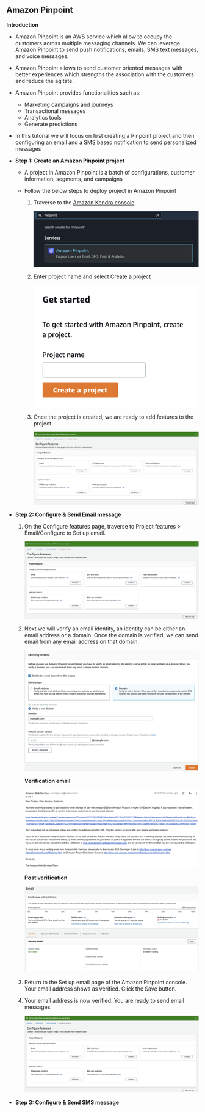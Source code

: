 ## Amazon Pinpoint

**Introduction**

- Amazon Pinpoint is an AWS service which allow to occupy the customers across multiple messaging channels. We can leverage Amazon Pinpoint to send push notifications, emails, SMS text messages, and voice messages. 

- Amazon Pinpoint allows to send customer oriented messages with better experiences which strengths the association with the customers and reduce the agitate.

- Amazon Pinpoint provides functionalities such as:

  - Marketing campaigns and journeys
  - Transactional messages
  - Analytics tools
  - Generate predictions

- In this tutorial we will focus on first creating a Pinpoint project and then configuring an email and a SMS based notification to send personalized messages

- **Step 1: Create an Amazon Pinpoint project**
  
  - A project in Amazon Pinpoint is a batch of configurations, customer information, segments, and campaigns
  - Follow the below steps to deploy project in Amazon Pinpoint
    
    1. Traverse to the <a href="https://console.aws.amazon.com/pinpoint/">Amazon Kendra console</a> 

        <img src="images/image1.png" class="inline"/> 
           
    2. Enter project name and select Create a project 
     
        <img src="images/image2.png" class="inline"/> 
     
    3. Once the project is created, we are ready to add features to the project
     
        <img src="images/image3.png" class="inline"/> 

- **Step 2: Configure & Send Email message**
    
    1. On the Configure features page, traverse to Project features > Email/Configure to Set up email.

        <img src="images/image3.png" class="inline"/> 
           
    2. Next we will verify an email identity, an identity can be either an email address or a domain. Once the domain is verified, we can send email from any email address on that domain.
     
        <img src="images/image4.png" class="inline"/> 
        
        **Verification email**
        
        <img src="images/image5.png" class="inline"/> 
        
        **Post verification**
        
        <img src="images/image6.png" class="inline"/> 
     
    3. Return to the Set up email page of the Amazon Pinpoint console. Your email address shows as verified. Click the Save button.

    4. Your email address is now verified. You are ready to send email messages.


     
        <img src="images/image3.png" class="inline"/> 


- **Step 3: Configure & Send SMS message**
